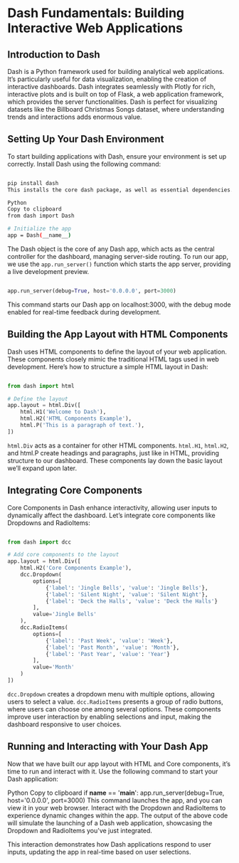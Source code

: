 # Dash Fundamentals: Building Interactive Web Applications

## Introduction to Dash

Dash is a Python framework used for building analytical web applications. It’s particularly useful for data visualization, enabling the creation of interactive dashboards. Dash integrates seamlessly with Plotly for rich, interactive plots and is built on top of Flask, a web application framework, which provides the server functionalities. Dash is perfect for visualizing datasets like the Billboard Christmas Songs dataset, where understanding trends and interactions adds enormous value.

## Setting Up Your Dash Environment
To start building applications with Dash, ensure your environment is set up correctly. Install Dash using the following command:

```Bash

pip install dash
This installs the core dash package, as well as essential dependencies. With Dash, we create web applications in Python. Here’s a fundamental structure for a Dash app:

Python
Copy to clipboard
from dash import Dash

# Initialize the app
app = Dash(__name__)
```
The Dash object is the core of any Dash app, which acts as the central controller for the dashboard, managing server-side routing. To run our app, we use the `app.run_server()` function which starts the app server, providing a live development preview.

```Python

app.run_server(debug=True, host='0.0.0.0', port=3000)
```
This command starts our Dash app on localhost:3000, with the debug mode enabled for real-time feedback during development.

## Building the App Layout with HTML Components
Dash uses HTML components to define the layout of your web application. These components closely mimic the traditional HTML tags used in web development. Here’s how to structure a simple HTML layout in Dash:

```Python

from dash import html

# Define the layout
app.layout = html.Div([
    html.H1('Welcome to Dash'),
    html.H2('HTML Components Example'),
    html.P('This is a paragraph of text.'),
])
```

`html.Div` acts as a container for other HTML components.
`html.H1`, `html.H2`, and html.P create headings and paragraphs, just like in HTML, providing structure to our dashboard.
These components lay down the basic layout we’ll expand upon later.

## Integrating Core Components

Core Components in Dash enhance interactivity, allowing user inputs to dynamically affect the dashboard. Let’s integrate core components like Dropdowns and RadioItems:

```Python

from dash import dcc

# Add core components to the layout
app.layout = html.Div([
    html.H2('Core Components Example'),
    dcc.Dropdown(
        options=[
            {'label': 'Jingle Bells', 'value': 'Jingle Bells'},
            {'label': 'Silent Night', 'value': 'Silent Night'},
            {'label': 'Deck the Halls', 'value': 'Deck the Halls'}
        ],
        value='Jingle Bells'
    ),
    dcc.RadioItems(
        options=[
            {'label': 'Past Week', 'value': 'Week'},
            {'label': 'Past Month', 'value': 'Month'},
            {'label': 'Past Year', 'value': 'Year'}
        ],
        value='Month'
    )
])
```

`dcc.Dropdown` creates a dropdown menu with multiple options, allowing users to select a value.
`dcc.RadioItems` presents a group of radio buttons, where users can choose one among several options.
These components improve user interaction by enabling selections and input, making the dashboard responsive to user choices.

## Running and Interacting with Your Dash App
Now that we have built our app layout with HTML and Core components, it’s time to run and interact with it. Use the following command to start your Dash application:

Python
Copy to clipboard
if __name__ == '__main__':
    app.run_server(debug=True, host='0.0.0.0', port=3000)
This command launches the app, and you can view it in your web browser. Interact with the Dropdown and RadioItems to experience dynamic changes within the app. The output of the above code will simulate the launching of a Dash web application, showcasing the Dropdown and RadioItems you've just integrated.

This interaction demonstrates how Dash applications respond to user inputs, updating the app in real-time based on user selections.
